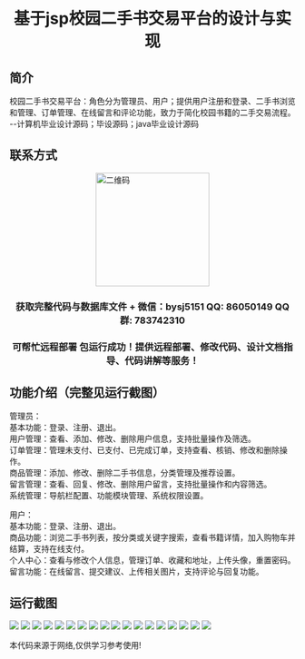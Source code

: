 <p><h1 align="center">基于jsp校园二手书交易平台的设计与实现</h1></p>

## 简介
校园二手书交易平台：角色分为管理员、用户；提供用户注册和登录、二手书浏览和管理、订单管理、在线留言和评论功能，致力于简化校园书籍的二手交易流程。    --计算机毕业设计源码；毕设源码；java毕业设计源码


## 联系方式
<img src="https://bs-1329754181.cos.ap-shanghai.myqcloud.com/wx.jpg" alt="二维码" style="display: block; margin: 0 auto;" width="200px">
<p><h3 align="center">获取完整代码与数据库文件 + 微信：bysj5151 QQ: 86050149 QQ群: 783742310</h3></p>
<p><h3 align="center">可帮忙远程部署 包运行成功！提供远程部署、修改代码、设计文档指导、代码讲解等服务！</h3></p>

## 功能介绍（完整见运行截图）
管理员：  
基本功能：登录、注册、退出。  
用户管理：查看、添加、修改、删除用户信息，支持批量操作及筛选。  
订单管理：管理未支付、已支付、已完成订单，支持查看、核销、修改和删除操作。  
商品管理：添加、修改、删除二手书信息，分类管理及推荐设置。  
留言管理：查看、回复、修改、删除用户留言，支持批量操作和内容筛选。  
系统管理：导航栏配置、功能模块管理、系统权限设置。  

用户：  
基本功能：登录、注册、退出。  
商品功能：浏览二手书列表，按分类或关键字搜索，查看书籍详情，加入购物车并结算，支持在线支付。  
个人中心：查看与修改个人信息，管理订单、收藏和地址，上传头像，重置密码。  
留言功能：在线留言、提交建议、上传相关图片，支持评论与回复功能。


## 运行截图
![](https://bs-1329754181.cos.ap-shanghai.myqcloud.com/ssm/CampusSecondHandBookTradingPlatform/img/001.jpg)
![](https://bs-1329754181.cos.ap-shanghai.myqcloud.com/ssm/CampusSecondHandBookTradingPlatform/img/002.jpg)
![](https://bs-1329754181.cos.ap-shanghai.myqcloud.com/ssm/CampusSecondHandBookTradingPlatform/img/003.jpg)
![](https://bs-1329754181.cos.ap-shanghai.myqcloud.com/ssm/CampusSecondHandBookTradingPlatform/img/004.jpg)
![](https://bs-1329754181.cos.ap-shanghai.myqcloud.com/ssm/CampusSecondHandBookTradingPlatform/img/005.jpg)
![](https://bs-1329754181.cos.ap-shanghai.myqcloud.com/ssm/CampusSecondHandBookTradingPlatform/img/006.jpg)
![](https://bs-1329754181.cos.ap-shanghai.myqcloud.com/ssm/CampusSecondHandBookTradingPlatform/img/007.jpg)
![](https://bs-1329754181.cos.ap-shanghai.myqcloud.com/ssm/CampusSecondHandBookTradingPlatform/img/008.jpg)
![](https://bs-1329754181.cos.ap-shanghai.myqcloud.com/ssm/CampusSecondHandBookTradingPlatform/img/009.jpg)
![](https://bs-1329754181.cos.ap-shanghai.myqcloud.com/ssm/CampusSecondHandBookTradingPlatform/img/010.jpg)
![](https://bs-1329754181.cos.ap-shanghai.myqcloud.com/ssm/CampusSecondHandBookTradingPlatform/img/011.jpg)
![](https://bs-1329754181.cos.ap-shanghai.myqcloud.com/ssm/CampusSecondHandBookTradingPlatform/img/012.jpg)
![](https://bs-1329754181.cos.ap-shanghai.myqcloud.com/ssm/CampusSecondHandBookTradingPlatform/img/013.jpg)
![](https://bs-1329754181.cos.ap-shanghai.myqcloud.com/ssm/CampusSecondHandBookTradingPlatform/img/014.jpg)
![](https://bs-1329754181.cos.ap-shanghai.myqcloud.com/ssm/CampusSecondHandBookTradingPlatform/img/015.jpg)
![](https://bs-1329754181.cos.ap-shanghai.myqcloud.com/ssm/CampusSecondHandBookTradingPlatform/img/016.jpg)
![](https://bs-1329754181.cos.ap-shanghai.myqcloud.com/ssm/CampusSecondHandBookTradingPlatform/img/017.jpg)
![](https://bs-1329754181.cos.ap-shanghai.myqcloud.com/ssm/CampusSecondHandBookTradingPlatform/img/018.jpg)

<p>本代码来源于网络,仅供学习参考使用!</p>
